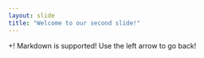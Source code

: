 ```yaml
---
layout: slide
title: "Welcome to our second slide!"
---
```

+! Markdown is supported! 
Use the left arrow to go back!
